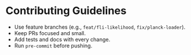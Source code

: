 # Contributing Guidelines

- Use feature branches (e.g., `feat/fli-likelihood`, `fix/planck-loader`).
- Keep PRs focused and small.
- Add tests and docs with every change.
- Run `pre-commit` before pushing.
